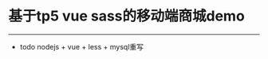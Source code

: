 # 基于tp5 vue sass的移动端商城demo
-----------------------------------

- todo
  nodejs + vue + less + mysql重写
  
